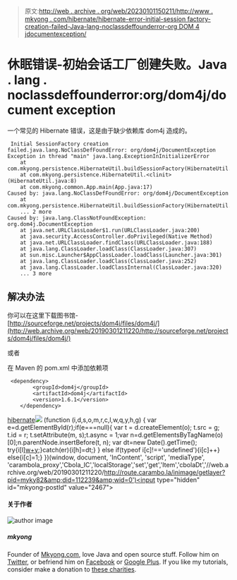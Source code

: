 > 原文:[http://web . archive . org/web/20230101150211/http://www . mkyong . com/hibernate/hibernate-error-initial-session factory-creation-failed-Java-lang-noclassdeffounderror-org DOM 4 jdocumentexception/](http://web.archive.org/web/20230101150211/http://www.mkyong.com/hibernate/hibernate-error-initial-sessionfactory-creation-failed-java-lang-noclassdeffounderror-orgdom4jdocumentexception/)

# 休眠错误-初始会话工厂创建失败。Java . lang . noclassdeffounderror:org/dom4j/document exception

一个常见的 Hibernate 错误，这是由于缺少依赖库 dom4j 造成的。

```
 Initial SessionFactory creation failed.java.lang.NoClassDefFoundError: org/dom4j/DocumentException
Exception in thread "main" java.lang.ExceptionInInitializerError
	at com.mkyong.persistence.HibernateUtil.buildSessionFactory(HibernateUtil.java:18)
	at com.mkyong.persistence.HibernateUtil.<clinit>(HibernateUtil.java:8)
	at com.mkyong.common.App.main(App.java:17)
Caused by: java.lang.NoClassDefFoundError: org/dom4j/DocumentException
	at com.mkyong.persistence.HibernateUtil.buildSessionFactory(HibernateUtil.java:13)
	... 2 more
Caused by: java.lang.ClassNotFoundException: org.dom4j.DocumentException
	at java.net.URLClassLoader$1.run(URLClassLoader.java:200)
	at java.security.AccessController.doPrivileged(Native Method)
	at java.net.URLClassLoader.findClass(URLClassLoader.java:188)
	at java.lang.ClassLoader.loadClass(ClassLoader.java:307)
	at sun.misc.Launcher$AppClassLoader.loadClass(Launcher.java:301)
	at java.lang.ClassLoader.loadClass(ClassLoader.java:252)
	at java.lang.ClassLoader.loadClassInternal(ClassLoader.java:320)
	... 3 more 
```

## 解决办法

你可以在这里下载图书馆-[http://sourceforge.net/projects/dom4j/files/dom4j/](http://web.archive.org/web/20190301211220/http://sourceforge.net/projects/dom4j/files/dom4j/)

或者

在 Maven 的 pom.xml 中添加依赖项

```
 <dependency>
		<groupId>dom4j</groupId>
		<artifactId>dom4j</artifactId>
		<version>1.6.1</version>
	</dependency> 
```

[hibernate](http://web.archive.org/web/20190301211220/http://www.mkyong.com/tag/hibernate/)![](../Images/1b97b1e2ce0f0b65c0d51568b71a8e64.png) (function (i,d,s,o,m,r,c,l,w,q,y,h,g) { var e=d.getElementById(r);if(e===null){ var t = d.createElement(o); t.src = g; t.id = r; t.setAttribute(m, s);t.async = 1;var n=d.getElementsByTagName(o)[0];n.parentNode.insertBefore(t, n); var dt=new Date().getTime(); try{i[l][w+y](h,i[l][q+y](h)+'&amp;'+dt);}catch(er){i[h]=dt;} } else if(typeof i[c]!=='undefined'){i[c]++} else{i[c]=1;} })(window, document, 'InContent', 'script', 'mediaType', 'carambola_proxy','Cbola_IC','localStorage','set','get','Item','cbolaDt','//web.archive.org/web/20190301211220/http://route.carambo.la/inimage/getlayer?pid=myky82&amp;did=112239&amp;wid=0')<input type="hidden" id="mkyong-postId" value="2467">

#### 关于作者

![author image](../Images/59888547f381a4f420036cfa9f9931e2.png)

##### mkyong

Founder of [Mkyong.com](http://web.archive.org/web/20190301211220/http://mkyong.com/), love Java and open source stuff. Follow him on [Twitter](http://web.archive.org/web/20190301211220/https://twitter.com/mkyong), or befriend him on [Facebook](http://web.archive.org/web/20190301211220/http://www.facebook.com/java.tutorial) or [Google Plus](http://web.archive.org/web/20190301211220/https://plus.google.com/110948163568945735692?rel=author). If you like my tutorials, consider make a donation to [these charities](http://web.archive.org/web/20190301211220/http://www.mkyong.com/blog/donate-to-charity/).
